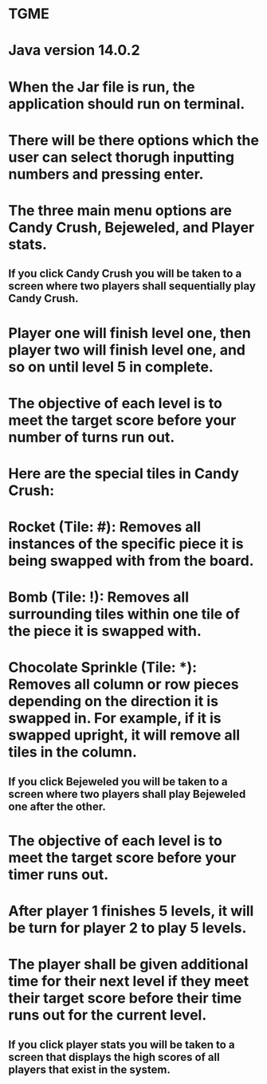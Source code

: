 # TGME
# Java version 14.0.2

# When the Jar file is run, the application should run on terminal.
# There will be there options which the user can select thorugh inputting numbers and pressing enter.
# The three main menu options are Candy Crush, Bejeweled, and Player stats.

## If you click Candy Crush you will be taken to a screen where two players shall sequentially play Candy Crush.
# Player one will finish level one, then player two will finish level one, and so on until level 5 in complete.
# The objective of each level is to meet the target score before your number of turns run out.
# Here are the special tiles in Candy Crush:
# Rocket (Tile: #): Removes all instances of the specific piece it is being swapped with from the board.
# Bomb (Tile: !): Removes all surrounding tiles within one tile of the piece it is swapped with.
# Chocolate Sprinkle (Tile: *): Removes all column or row pieces depending on the direction it is swapped in. For example, if it is swapped upright, it will remove all tiles in the column.

## If you click Bejeweled you will be taken to a screen where two players shall play Bejeweled one after the other.
# The objective of each level is to meet the target score before your timer runs out.
# After player 1 finishes 5 levels, it will be turn for player 2 to play 5 levels.
# The player shall be given additional time for their next level if they meet their target score before their time runs out for the current level.


## If you click player stats you will be taken to a screen that displays the high scores of all players that exist in the system.
